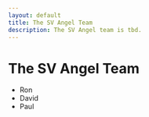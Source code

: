 ```yaml
---
layout: default
title: The SV Angel Team
description: The SV Angel team is tbd.
---
```

<h1>
  The <span class="company-name">SV Angel</span> Team
</h1>
<ul>
  <li>Ron</li>
  <li>David</li>
  <li>Paul</li>
</ul>